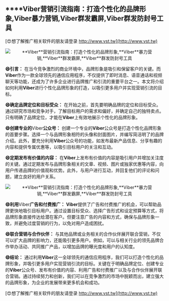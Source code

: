 ## ****Viber**营销引流指南：打造个性化的品牌形象,**Viber**暴力营销,**Viber**群发霸屏,**Viber**群发防封号工具**

[😍想了解推广相关软件的朋友请登录 http://www.vst.tw](http://www.vst.tw)

 <center><img src="https://vst.tw/MP4/tuiguang/png/0.png" alt="**Viber**营销引流指南：打造个性化的品牌形象,**Viber**暴力营销,**Viber**群发霸屏,**Viber**群发防封号工具"></center>

**😄引言：**
在当今竞争激烈的商业环境中，品牌形象是吸引和保留客户的关键。而**Viber**作为一款全球领先的通信应用程序，不仅提供了即时消息、语音通话和视频聊天等功能，还成为了许多企业进行品牌推广和引流的重要平台之一。本文将介绍如何利用**Viber**进行个性化品牌形象的打造，以吸引更多用户并实现营销引流的目标。

**😄确定品牌定位和目标受众：**
在开始之前，首先要明确品牌的定位和目标受众。通过研究市场和竞争对手，了解目标用户的需求和偏好，并确定自己的独特卖点。只有明确了品牌定位，才能在**Viber**上有效地展示个性化的品牌形象。

**😄创建专业的**Viber**公众号：**
创建一个专业的**Viber**公众号是打造个性化品牌形象的首要步骤。选择一个与品牌形象相符的头像和封面图片，并编写简洁明了的品牌介绍。此外，要充分利用**Viber**公众号的功能，如发布最新产品信息、分享有趣的内容和提供专属优惠等，以吸引目标用户的关注和互动。

**😄定期发布有价值的内容：**
在**Viber**上发布有价值的内容是吸引用户并增加关注度的关键。通过定期发布与品牌形象相关的文章、视频、图片或独家优惠等内容，向用户传递品牌的价值观和优势。此外，与用户进行互动，并回复他们的评论和问题，建立良好的用户关系。

 <center><img src="https://vst.tw/MP4/tuiguang/png/8.png" alt="**Viber**营销引流指南：打造个性化的品牌形象,**Viber**暴力营销,**Viber**群发霸屏,**Viber**群发防封号工具"></center>

**😄利用**Viber**广告和付费推广：**
**Viber**提供了广告和付费推广的机会，可以帮助品牌更快地吸引目标用户。通过设置目标受众、选择广告形式和设定预算等方式，将品牌形象直接传达给潜在客户。但要注意广告的内容和方式，确保与品牌形象一致，并避免过度营销的行为，以免对用户造成困扰。

**😄联合营销与合作伙伴：**
与其他品牌或业务相关的合作伙伴展开联合营销，不仅可以扩大品牌的影响力，还能吸引更多用户。例如，可以与相关行业的领先品牌合作举办活动、共同推广产品，以增加品牌的曝光度和用户的认知度。

**😄结论：**
通过利用**Viber**这一全球领先的通信应用程序，我们可以打造个性化的品牌形象，并吸引更多用户实现营销引流的目标。关键在于明确品牌定位、创建专业的**Viber**公众号、发布有价值的内容、利用广告和付费推广以及与合作伙伴展开联合营销。通过持续努力和创新，我们可以在竞争激烈的市场中脱颖而出，建立强大的品牌形象，为企业的发展带来更多机会和成功。

[😍想了解推广相关软件的朋友请登录 http://www.vst.tw](http://www.vst.tw)



